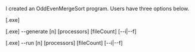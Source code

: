 I created an OddEvenMergeSort program.
Users have three options below.

[.exe] <inputfile>

[.exe] --generate [n] [processors] [fileCount] [--i|--f]

[.exe] --run [n] [processors] [fileCount] [--i|--f]
